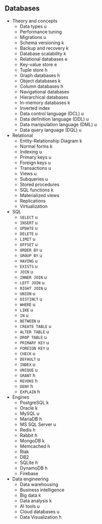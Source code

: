 ## Databases

- Theory and concepts
  - Data types u
  - Performance tuning 
  - Migrations u
  - Schema versioning k
  - Backup and recovery k
  - Database scalability k
  - Relational databases e
  - Key-value store e
  - Tuple store h
  - Graph databases h
  - Object databases k
  - Column databases h
  - Navigational databases
  - Hierarchical databases
  - In-memory databases k
  - Inverted index
  - Data control language (DCL) u
  - Data definition language (DDL) u
  - Data manipulation language (DML) u
  - Data query language (DQL) u
- Relational
  - Entity-Relationship Diagram k
  - Normal forms k
  - Indexing u
  - Primary keys u
  - Foreign keys u
  - Transactions u
  - Views u
  - Subqueries u
  - Stored procedures 
  - SQL functions k
  - Materialized views
  - Replications
  - Virtualization
- SQL
  - `SELECT` u
  - `INSERT` u
  - `UPDATE` u
  - `DELETE` u
  - `LIMIT` u
  - `OFFSET` u
  - `ORDER BY` u
  - `GROUP BY` u
  - `HAVING` u
  - `EXISTS` u
  - `JOIN` u
  - `INNER JOIN` u
  - `LEFT JOIN` u
  - `RIGHT JOIN` u
  - `UNION` u
  - `DISTINCT` u
  - `WHERE` u
  - `LIKE` u
  - `IN` u
  - `BETWEEN` u
  - `CREATE TABLE` u
  - `ALTER TABLE` u
  - `DROP TABLE` u
  - `PRIMARY KEY` u
  - `FOREIGN KEY` u
  - `CHECK` u
  - `DEFAULT` u
  - `INDEX` u
  - `UNIQUE` u
  - `GRANT` h
  - `REVOKE` h
  - `DENY` h
  - `EXPLAIN` h
- Engines
  - PostgreSQL k
  - Oracle k
  - MySQL u
  - MariaDB h
  - MS SQL Server u
  - Redis h
  - Rabbit h
  - MongoDB k
  - Memcached h
  - Riak
  - DB2
  - SQLite h
  - DynamoDB h
  - Firebase
- Data engineering
  - Data warehousing
  - Business intelligence
  - Big data k
  - Data analysis k
  - AI tools u
  - Cloud databases u
  - Data Visualization h
